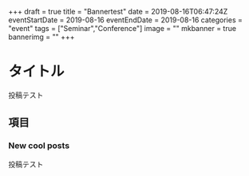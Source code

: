 +++
draft =  true
title =  "Bannertest"
date = 2019-08-16T06:47:24Z
eventStartDate = 2019-08-16
eventEndDate = 2019-08-16
categories = "event"
tags = ["Seminar","Conference"]
image = ""
mkbanner = true
bannerimg = ""
+++

# タイトル
投稿テスト
## 項目

### New cool posts
投稿テスト